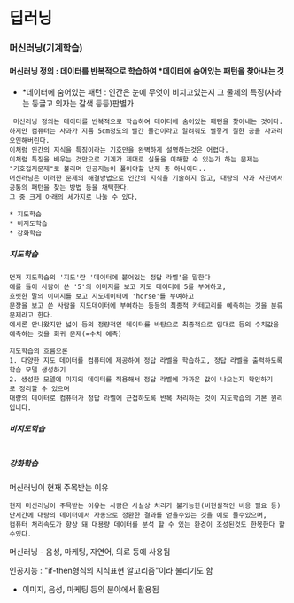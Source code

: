 # 딥러닝

### 머신러닝(기계학습)

#### 머신러닝 정의 : 데이터를 반복적으로 학습하여 *데이터에 숨어있는 패턴을 찾아내는 것
 * *데이터에 숨어있는 패턴 : 인간은 눈에 무엇이 비치고있는지 그 물체의 특징(사과는 둥글고 의자는 갈색 등등)판별가
```
 머신러닝 정의는 데이터를 반복적으로 학습하여 데이터에 숨어있는 패턴을 찾아내는 것이다.
하지만 컴퓨터는 사과가 지름 5cm정도의 빨간 물건이라고 알려줘도 빨갛게 칠한 공을 사과라 오인해버린다. 
이처럼 인간의 지식을 특징이라는 기호만을 완벽하게 설명하는것은 어렵다. 
이처럼 특징을 배우는 것만으로 기계가 제대로 실물을 이해할 수 있는가 하는 문제는 
"기호접지문제"로 불리며 인공지능이 풀어야할 난제 중 하나이다..
머신러닝은 이러한 문제의 해결방법으로 인간의 지식을 기술하지 않고, 대량의 사과 사진에서 공통의 패턴을 찾는 방법 등을 채택한다. 
그 중 크게 아래의 세가지로 나눌 수 있다.

* 지도학습
* 비지도학습
* 강화학습
```
##### 지도학습
```
먼저 지도학습의 '지도'란 '데이터에 붙어있는 정답 라벨'을 말한다
예를 들어 사람이 쓴 '5'의 이미지를 보고 지도 데이터에 5를 부여하고,
흐릿한 말의 이미지를 보고 지도데이터에 'horse'를 부여하고
문장을 보고 쓴 사람을 지도데이터에 부여하는 등등의 최종적 카테고리를 예측하는 것을 분류 문제라고 한다.
예시론 안나왔지만 넓이 등의 정량적인 데이터를 바탕으로 최종적으로 임대료 등의 수치값을 예측하는 것을 회귀 문제(=수치 예측)

지도학습의 흐름으론
1. 다양한 지도 데이터를 컴퓨터에 제공하여 정답 라벨을 학습하고, 정답 라벨을 출력하도록 학습 모델 생성하기
2. 생성한 모델에 미지의 데이터를 적용해서 정답 라벨에 가까운 값이 나오는지 확인하기
로 정리할 수 있으며
대량의 데이터로 컴퓨터가 정답 라벨에 근접하도록 반복 처리하는 것이 지도학습의 기본 원리입니다.
```

##### 비지도학습
```

```

##### 강화학습

머신러닝이 현재 주목받는 이유
```
현재 머신러닝이 주목받는 이유는 사람은 사실상 처리가 불가능한(비현실적인 비용 필요 등) 
단시간에 대량의 데이터에서 자동으로 정환한 결과를 얻을수있는 것을 예로 들수있으며,
컴퓨터 처리속도가 향상 돼 대용량 데이터를 분석 할 수 있는 환경이 조성된것도 한몫한다 할수있다.

```











머신러닝 - 음성, 마케팅, 자연어, 의료 등에 사용됨

인공지능 : "if-then형식의 지식표현 알고리즘"이라 불리기도 함

- 이미지, 음성, 마케팅 등의 분야에서 활용됨 

